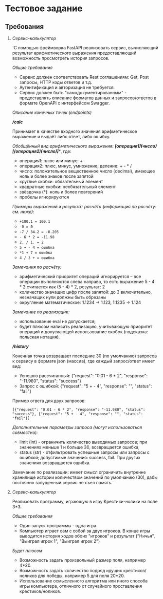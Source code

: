 # **Тестовое задание**
## **Требования**

1. _Сервис-калькулятор_

    `С помощью фреймворка FastAPI реализовать сервис, вычисляющий результат арифметического выражения предоставляющий 
    возможность просмотреть история запросов.
    
    _Общие требования_
    
    - Сервис должен соответствовать Rest соглашениям: Get, Post запросы, HTTP коды ответов и т.д.
    - Аутентификация и авторизация не требуется.
    - Сервис должен быть "самодокументированным" - предоставлять описание форматов данных и
    запросов/ответов в формате OpenAPI с интерфейсом Swagger.
    
    _Описание конечных точек (endpoints)_
    
    **_/calc_**
    
    Принимает в качестве входного значения арифметическое выражение и выдаёт либо ответ, либо ошибку.
    
    _Обобщённый вид арифметического выражения: **\[операция1](число)[(операция2)(число)]***_, где:
    
    - операция1: плюс или минус: + -
    - операция2: плюс, минус, умножение, деление: + - * /
    - число: положительное вещественное число (decimal), имеющее ноль и более знаков после запятой
    - круглые скобки: обязательный элемент
    - квадратные скобки: необязательный элемент
    - звёздочка (*): ноль и более повторений
    - пробелы игнорируются
    
    _Примеры выражений и результат расчёта (информация по расчёту: см. ниже):_
    
    - `+100.1 = 100.1`
    - `-0 = 0`
    - `-7 / 34.2 = -0.205`
    - `- 6 * 2 = -11.98`
    - `2. / 1. = 2`
    - `5 + - 4 = ошибка`
    - `*1 + 7 = ошибка`
    - `4 / 3 + = ошибка`
    
    _Замечания по расчёту:_
    
    - арифметический приоритет операций игнорируется – все операции выполняются слева направо, то есть выражение 
    5 - 4 * 2 считается как (5 - 4) * 2, результат: 2
    - количество значащих цифр после запятой: до 3 включительно, незначащих нули должны быть обрезаны
    - округление математическое: 1.1234 → 1.123, 1.1235 → 1.124
    
    _Замечание по реализации:_
    
    - использование eval не допускается;
    - будет плюсом написать реализацию, учитывающую приоритет операций и допускающей использование скобок (подсказка: 
    польская нотация).
    
    **_/history_**
    
    Конечная точка возвращает последние 30 (по умолчанию) запросов к сервису в формате json (массив), где каждый 
    запрос/ответ имеет вид:
    
    - Успешно рассчитанный: {"request": "0.01 - 6 * 2", "response": "-11.980", "status": "success"}
    - Запрос с ошибкой: {"request": "5 + - 4", "response": "", "status": "fail"}
    
    Пример ответа для двух запросов: 
    
    `[{"request": "0.01 - 6 * 2", "response": "-11.980", "status": "success"}, {"request": "5 + - 4", "response": "", "status": "fail"}]`
    
    _Дополнительные параметры запроса (могут использоваться совместно):_
    
    - limit (int) - ограничить количество выводимых запросов; при значениях меньше 1 и больше 30, возвращается ошибка;
    - status (str) - отфильтровать успешные запросы или запросы с ошибкой; допустимые значения: success, fail. При других 
    значениях возвращается ошибка.
    
    Замечание по реализации: имеет смысл ограничить внутренне хранилище истории количеством значений по умолчанию (30), 
    дабы постоянно запущенный сервис не съел память.`

2. _Сервис-калькулятор_

    Реализовать программу, играющую в игру Крестики-нолики на поле 3*3.
    
    _Общие требования_
    
    - Один запуск программы - одна игра.
    - Компьютер играет сам с собой за двух игроков. В конце игры выводится история ходов обоих "игроков" и результат 
    ("Ничья", "Выиграл игрок 1", "Выиграл игрок 2")
    
    _Будет плюсом_
    
    - Возможность задать произвольный размер поля, например 4*20.
    - Возможность задать количество подряд идущих крестиков/ноликов для победы, например 5 для поля 20*20.
    - Использование осмысленного алгоритма или иного способа игры компьютера, отличного от случайного проставления 
    крестиков/ноликов.